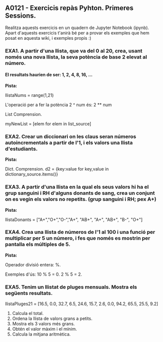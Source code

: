 ## A0121 - Exercicis repàs Pyhton. Primeres Sessions.

Realitza aquests exercicis en un quadern de Jupyter Notebook (ipynb).
Apart d'aquests exercicis t'anirà bé per a provar els exemples que hem posat en aquesta wiki, i exemples propis :) 

### EXA1. A partir d'una llista, que va del 0 al 20, crea, usant només una nova llista, la seva potència de base 2 elevat al número.
#### El resultats haurien de ser: 1, 2, 4, 8, 16, ...

**Pista:**

llistaNums = range(1,21)

L'operació per a fer la potència 2 ^ num és: 2 ** num

List Comprension. 

myNewList = [elem for elem in list_source]

### EXA2. Crear un diccionari on les claus seran números autoincrementals a partir de l'1, i els valors una llista d'estudiants. 

**Pista:**

Dict. Comprension.
d2 = {key:value for key,value in dictionary_source.items()}


### EXA3. A partir d'una llista en la qual els seus valors hi ha el grup sanguini i RH d'alguns donants de sang, crea un conjunt on es vegin els valors no repetits. (grup sanguini i RH; pex A+)

**Pista:**

llistaDonants = ["A+","O+","O-","A+", "AB+", "A+", "AB+", "B-", "O+"]


### EXA4. Crea una llista de números de l'1 al 100 i una funció per multiplicar per 5 un número, i fes que només es mostrin per pantalla els múltiples de 5.

**Pista:**

Operador divisió entera: %.

Exemples d'ús: 10 % 5 = 0. 2 % 5 = 2.


### EXA5. Tenim un llistat de pluges mensuals. Mostra els següents resultats.
llistaPluges21 = [16.5, 0.0, 32.7, 6.5, 24.6, 15.7, 2.6, 0.0, 94.2, 65.5, 25.5, 9.2]
1. Calcula el total.
2. Ordena la llista de valors grans a petits.
3. Mostra els 3 valors més grans.
4. Obtén el valor màxim i el mínim.
5. Calcula la mitjana aritmètica.

